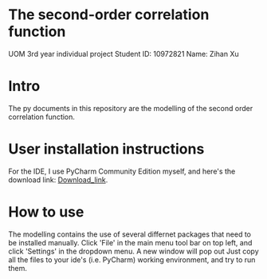 # The second-order correlation function
UOM 3rd year individual project
Student ID: 10972821
Name: Zihan Xu

# Intro
The py documents in this repository are the modelling of the second order correlation function. 

# User installation instructions
For the IDE, I use PyCharm Community Edition myself, and here's the download link: [Download_link](https://www.jetbrains.com/pycharm/download/?section=windows).

# How to use
The modelling contains the use of several differnet packages that need to be installed manually. Click 'File' in the main menu tool bar on top left, and click 'Settings' in the dropdown menu. A new window will pop out
Just copy all the files to your ide's (i.e. PyCharm) working environment, and try to run them.

